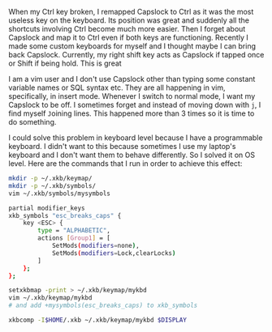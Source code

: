 When my Ctrl key broken, I remapped Capslock to Ctrl as it was the most useless key on the keyboard. Its position was great and suddenly all the shortcuts involving Ctrl become much more easier. Then I forget about Capslock and map it to Ctrl even if both keys are functioning. Recently I made some custom keyboards for myself and I thought maybe I can bring back Capslock. Currently, my right shift key acts as Capslock if tapped once or Shift if being hold. This is great

I am a vim user and I don't use Capslock other than typing some constant variable names or SQL syntax etc. They are all happening in vim, specifically, in insert mode. Whenever I switch to normal mode, I want my Capslock to be off. I sometimes forget and instead of moving down with `j`, I find myself `J`oining lines. This happened more than 3 times so it is time to do something. 

I could solve this problem in keyboard level because I have a programmable keyboard. I didn't want to this because sometimes I use my laptop's keyboard and I don't want them to behave differently. So I solved it on OS level. Here are the commands that I run in order to achieve this effect:
```bash
mkdir -p ~/.xkb/keymap/
mkdir -p ~/.xkb/symbols/
vim ~/.xkb/symbols/mysymbols

partial modifier_keys
xkb_symbols "esc_breaks_caps" {
    key <ESC> {
        type = "ALPHABETIC",
        actions [Group1] = [
            SetMods(modifiers=none),
            SetMods(modifiers=Lock,clearLocks)
        ]
    };
};

setxkbmap -print > ~/.xkb/keymap/mykbd
vim ~/.xkb/keymap/mykbd
# and add +mysymbols(esc_breaks_caps) to xkb_symbols

xkbcomp -I$HOME/.xkb ~/.xkb/keymap/mykbd $DISPLAY
```
